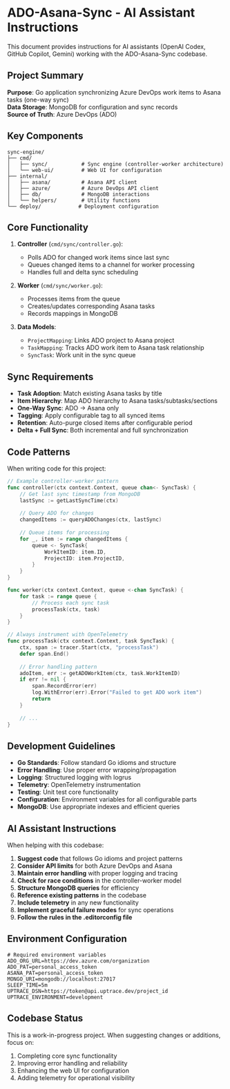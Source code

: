 # ADO-Asana-Sync - AI Assistant Instructions

This document provides instructions for AI assistants (OpenAI Codex, GitHub Copilot, Gemini) working with the ADO-Asana-Sync codebase.

## Project Summary

**Purpose**: Go application synchronizing Azure DevOps work items to Asana tasks (one-way sync)  
**Data Storage**: MongoDB for configuration and sync records  
**Source of Truth**: Azure DevOps (ADO)

## Key Components

```
sync-engine/
├── cmd/
│   ├── sync/           # Sync engine (controller-worker architecture)
│   └── web-ui/         # Web UI for configuration
├── internal/
│   ├── asana/          # Asana API client
│   ├── azure/          # Azure DevOps API client  
│   ├── db/             # MongoDB interactions
│   └── helpers/        # Utility functions
└── deploy/            # Deployment configuration
```

## Core Functionality

1. **Controller** (`cmd/sync/controller.go`):
   - Polls ADO for changed work items since last sync
   - Queues changed items to a channel for worker processing
   - Handles full and delta sync scheduling

2. **Worker** (`cmd/sync/worker.go`):
   - Processes items from the queue
   - Creates/updates corresponding Asana tasks
   - Records mappings in MongoDB

3. **Data Models**:
   - `ProjectMapping`: Links ADO project to Asana project
   - `TaskMapping`: Tracks ADO work item to Asana task relationship
   - `SyncTask`: Work unit in the sync queue

## Sync Requirements

- **Task Adoption**: Match existing Asana tasks by title
- **Item Hierarchy**: Map ADO hierarchy to Asana tasks/subtasks/sections
- **One-Way Sync**: ADO → Asana only
- **Tagging**: Apply configurable tag to all synced items
- **Retention**: Auto-purge closed items after configurable period
- **Delta + Full Sync**: Both incremental and full synchronization

## Code Patterns

When writing code for this project:

```go
// Example controller-worker pattern
func controller(ctx context.Context, queue chan<- SyncTask) {
    // Get last sync timestamp from MongoDB
    lastSync := getLastSyncTime(ctx)
    
    // Query ADO for changes
    changedItems := queryADOChanges(ctx, lastSync)
    
    // Queue items for processing
    for _, item := range changedItems {
        queue <- SyncTask{
            WorkItemID: item.ID,
            ProjectID: item.ProjectID,
        }
    }
}

func worker(ctx context.Context, queue <-chan SyncTask) {
    for task := range queue {
        // Process each sync task
        processTask(ctx, task)
    }
}

// Always instrument with OpenTelemetry
func processTask(ctx context.Context, task SyncTask) {
    ctx, span := tracer.Start(ctx, "processTask")
    defer span.End()
    
    // Error handling pattern
    adoItem, err := getADOWorkItem(ctx, task.WorkItemID)
    if err != nil {
        span.RecordError(err)
        log.WithError(err).Error("Failed to get ADO work item")
        return
    }
    
    // ...
}
```

## Development Guidelines

- **Go Standards**: Follow standard Go idioms and structure
- **Error Handling**: Use proper error wrapping/propagation
- **Logging**: Structured logging with logrus
- **Telemetry**: OpenTelemetry instrumentation
- **Testing**: Unit test core functionality
- **Configuration**: Environment variables for all configurable parts
- **MongoDB**: Use appropriate indexes and efficient queries

## AI Assistant Instructions

When helping with this codebase:

1. **Suggest code** that follows Go idioms and project patterns
2. **Consider API limits** for both Azure DevOps and Asana
3. **Maintain error handling** with proper logging and tracing
4. **Check for race conditions** in the controller-worker model
5. **Structure MongoDB queries** for efficiency
6. **Reference existing patterns** in the codebase
7. **Include telemetry** in any new functionality
8. **Implement graceful failure modes** for sync operations
9. **Follow the rules in the .editorconfig file**

## Environment Configuration

```
# Required environment variables
ADO_ORG_URL=https://dev.azure.com/organization
ADO_PAT=personal_access_token
ASANA_PAT=personal_access_token
MONGO_URI=mongodb://localhost:27017
SLEEP_TIME=5m
UPTRACE_DSN=https://token@api.uptrace.dev/project_id
UPTRACE_ENVIRONMENT=development
```

## Codebase Status

This is a work-in-progress project. When suggesting changes or additions, focus on:
1. Completing core sync functionality
2. Improving error handling and reliability
3. Enhancing the web UI for configuration
4. Adding telemetry for operational visibility
